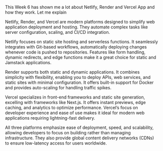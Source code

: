 This Week 6 has shown me a lot about Netlify, Render and Vercel App and how they work. Let me explain

Netlify, Render, and Vercel are modern platforms designed to simplify web application deployment and hosting. They automate complex tasks like server configuration, scaling, and CI/CD integration.

Netlify focuses on static site hosting and serverless functions. It seamlessly integrates with Git-based workflows, automatically deploying changes whenever code is pushed to repositories. Features like form handling, dynamic redirects, and edge functions make it a great choice for static and Jamstack applications.

Render supports both static and dynamic applications. It combines simplicity with flexibility, enabling you to deploy APIs, web services, and static sites with minimal configuration. It offers built-in support for Docker and provides auto-scaling for handling traffic spikes.

Vercel specializes in front-end frameworks and static site generation, excelling with frameworks like Next.js. It offers instant previews, edge caching, and analytics to optimize performance. Vercel’s focus on developer experience and ease of use makes it ideal for modern web applications requiring lightning-fast delivery.

All three platforms emphasize ease of deployment, speed, and scalability, allowing developers to focus on building rather than managing infrastructure. They also provide global content delivery networks (CDNs) to ensure low-latency access for users worldwide.
